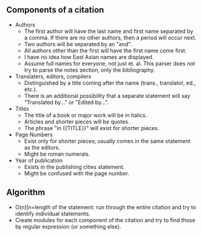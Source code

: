 ## Components of a citation
* Authors
	* The first author will have the last name and first name separated by a comma. If there are no other authors, then a period will occur next.
	* Two authors will be separated by an "and".
	* All authors other than the first will have the first name come first.
	* I have no idea how East Asian names are displayed.
	* Assume full names for everyone, not just et. al. This parser does not try to parse the notes section, only the bibliography.
* Translaters, editors, compilers
	* Distinguished by a title coming after the name (trans., translator, ed., etc.).
	* There is an additional possibility that a separate statement will say "Translated by..." or "Edited by...".
* Titles
	* The title of a book or major work will be in italics.
	* Articles and shorter pieces will be quotes.
	* The phrase "in {{TITLE}}" will exist for shorter pieces.
* Page Numbers
	* Exist only for shorter pieces; usually comes in the same statement as the editors.
	* Might be roman numerals.
* Year of publication
	* Exists in the publishing cities statement.
	* Might be confused with the page number.

## Algorithm
* O(n)|n=length of the statement: run through the entire citation and try to identify individual statements.
* Create modules for each component of the citation and try to find those by regular expression (or something else).

